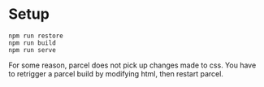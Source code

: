 # Setup

```
npm run restore
npm run build
npm run serve
```

For some reason, parcel does not pick up changes made to css. You have to retrigger a parcel build by modifying html, then restart parcel.
